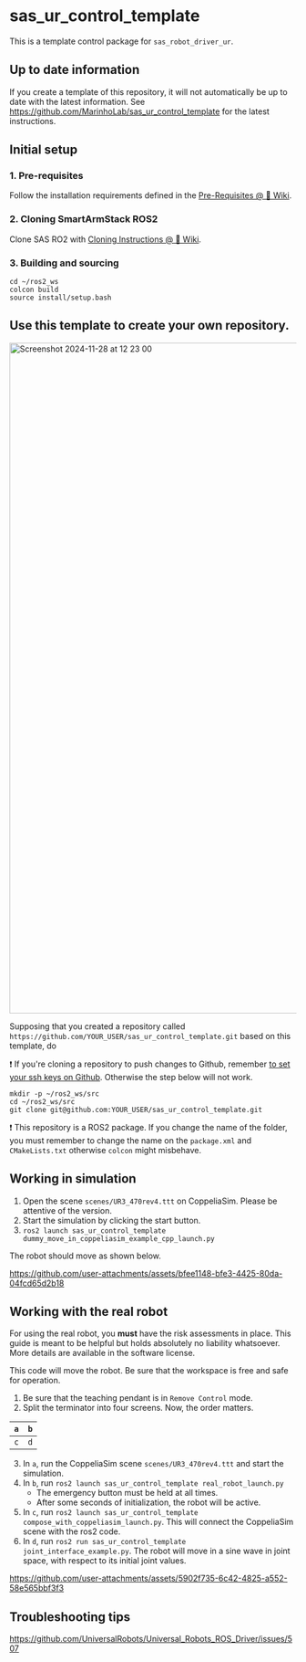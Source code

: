 # sas_ur_control_template

This is a template control package for `sas_robot_driver_ur`. 

## Up to date information

If you create a template of this repository, it will not automatically be up to date with the latest information.
See https://github.com/MarinhoLab/sas_ur_control_template for the latest instructions.

## Initial setup

### 1. Pre-requisites

Follow the installation requirements defined in the [Pre-Requisites @ 📑 Wiki](https://github.com/SmartArmStack/smart_arm_stack_ROS2/wiki/Pre-Requisites).

### 2. Cloning SmartArmStack ROS2

Clone SAS RO2 with [Cloning Instructions @ 📑 Wiki](https://github.com/SmartArmStack/smart_arm_stack_ROS2/wiki/Cloning-Instructions).

### 3. Building and sourcing

```
cd ~/ros2_ws
colcon build
source install/setup.bash
```

## Use this template to create your own repository.
<img width="1175" alt="Screenshot 2024-11-28 at 12 23 00" src="https://github.com/user-attachments/assets/6d030baa-5c0b-403b-a807-79248a54cb0a">

Supposing that you created a repository called `https://github.com/YOUR_USER/sas_ur_control_template.git` based on this template, do

:exclamation: If you're cloning a repository to push changes to Github, remember [to set your ssh keys on Github](https://docs.github.com/en/authentication/connecting-to-github-with-ssh/adding-a-new-ssh-key-to-your-github-account). Otherwise the step below will not work.
 
```commandLine
mkdir -p ~/ros2_ws/src
cd ~/ros2_ws/src
git clone git@github.com:YOUR_USER/sas_ur_control_template.git
```

:exclamation: This repository is a ROS2 package. If you change the name of the folder, you must remember to change the name on the `package.xml` and `CMakeLists.txt` otherwise `colcon` might misbehave.

## Working in simulation

1. Open the scene `scenes/UR3_470rev4.ttt` on CoppeliaSim. Please be attentive of the version.
2. Start the simulation by clicking the start button.
3. `ros2 launch sas_ur_control_template dummy_move_in_coppeliasim_example_cpp_launch.py`

The robot should move as shown below.

https://github.com/user-attachments/assets/bfee1148-bfe3-4425-80da-04fcd65d2b18

## Working with the real robot

For using the real robot, you **must** have the risk assessments in place. This guide is meant to be helpful but holds absolutely no liability whatsoever. More details are available in the software license.

This code will move the robot. Be sure that the workspace is free and safe for operation.

1. Be sure that the teaching pendant is in `Remove Control` mode.  
2. Split the terminator into four screens. Now, the order matters.

| `a` | `b` |
|-----|-----|
| `c` | `d` |

3. In `a`, run the CoppeliaSim scene `scenes/UR3_470rev4.ttt` and start the simulation.
4. In `b`, run `ros2 launch sas_ur_control_template real_robot_launch.py`
   - The emergency button must be held at all times.
   - After some seconds of initialization, the robot will be active. 
6. In `c`, run `ros2 launch sas_ur_control_template compose_with_coppeliasim_launch.py`. This will connect the CoppeliaSim scene with the ros2 code.
7. In `d`, run `ros2 run sas_ur_control_template joint_interface_example.py`. The robot will move in a sine wave in joint space, with respect to its initial joint values.


https://github.com/user-attachments/assets/5902f735-6c42-4825-a552-58e565bbf3f3

## Troubleshooting tips

https://github.com/UniversalRobots/Universal_Robots_ROS_Driver/issues/507

